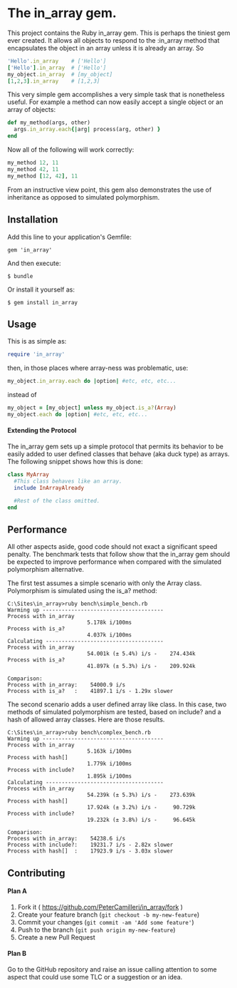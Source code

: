 # The in_array gem.

This project contains the Ruby in_array gem. This is perhaps the tiniest gem
ever created. It allows all objects to respond to the :in_array method that
encapsulates the object in an array unless it is already an array. So
```ruby
'Hello'.in_array    # ['Hello']
['Hello'].in_array  # ['Hello']
my_object.in_array  # [my_object]
[1,2,3].in_array    # [1,2,3]
```
This very simple gem accomplishes a very simple task that is nonetheless useful.
For example a method can now easily accept a single object or an array of
objects:

```ruby
def my_method(args, other)
  args.in_array.each{|arg| process(arg, other) }
end
```
Now all of the following will work correctly:
```ruby
my_method 12, 11
my_method 42, 11
my_method [12, 42], 11
```
From an instructive view point, this gem also demonstrates the use of
inheritance as opposed to simulated polymorphism.

## Installation

Add this line to your application's Gemfile:

    gem 'in_array'

And then execute:

    $ bundle

Or install it yourself as:

    $ gem install in_array


## Usage
This is as simple as:
```ruby
require 'in_array'
```

then, in those places where array-ness was problematic, use:
```ruby
my_object.in_array.each do |option| #etc, etc, etc...
```

instead of
```ruby
my_object = [my_object] unless my_object.is_a?(Array)
my_object.each do |option| #etc, etc, etc...
```

#### Extending the Protocol

The in_array gem sets up a simple protocol that permits its behavior to be
easily added to user defined classes that behave (aka duck type) as arrays. The
following snippet shows how this is done:
```ruby
class MyArray
  #This class behaves like an array.
  include InArrayAlready

  #Rest of the class omitted.
end

```

## Performance

All other aspects aside, good code should not exact a significant speed
penalty. The benchmark tests that follow show that the in_array gem should be
expected to improve performance when compared with the simulated polymorphism
alternative.

The first test assumes a simple scenario with only the Array class. Polymorphism
is simulated using the is_a? method:

    C:\Sites\in_array>ruby bench\simple_bench.rb
    Warming up --------------------------------------
    Process with in_array
                             5.178k i/100ms
    Process with is_a?
                             4.037k i/100ms
    Calculating -------------------------------------
    Process with in_array
                             54.001k (± 5.4%) i/s -    274.434k
    Process with is_a?
                             41.897k (± 5.3%) i/s -    209.924k

    Comparison:
    Process with in_array:    54000.9 i/s
    Process with is_a?   :    41897.1 i/s - 1.29x slower

The second scenario adds a user defined array like class. In this case, two
methods of simulated polymorphism are tested, based on include? and a hash
of allowed array classes. Here are those results.

    C:\Sites\in_array>ruby bench\complex_bench.rb
    Warming up --------------------------------------
    Process with in_array
                             5.163k i/100ms
    Process with hash[]
                             1.779k i/100ms
    Process with include?
                             1.895k i/100ms
    Calculating -------------------------------------
    Process with in_array
                             54.239k (± 5.3%) i/s -    273.639k
    Process with hash[]
                             17.924k (± 3.2%) i/s -     90.729k
    Process with include?
                             19.232k (± 3.8%) i/s -     96.645k

    Comparison:
    Process with in_array:    54238.6 i/s
    Process with include?:    19231.7 i/s - 2.82x slower
    Process with hash[]  :    17923.9 i/s - 3.03x slower

## Contributing

#### Plan A

1. Fork it ( https://github.com/PeterCamilleri/in_array/fork )
2. Create your feature branch (`git checkout -b my-new-feature`)
3. Commit your changes (`git commit -am 'Add some feature'`)
4. Push to the branch (`git push origin my-new-feature`)
5. Create a new Pull Request

#### Plan B

Go to the GitHub repository and raise an issue calling attention to some
aspect that could use some TLC or a suggestion or an idea.

